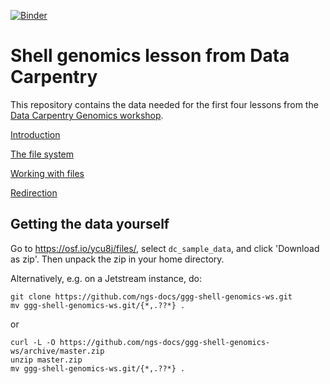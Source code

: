 [![Binder](https://mybinder.org/badge.svg)](https://mybinder.org/v2/gh/ngs-docs/ggg-shell-genomics-ws/master)

# Shell genomics lesson from Data Carpentry

This repository contains the data needed for the first four lessons
from the [Data Carpentry Genomics workshop](http://www.datacarpentry.org/shell-genomics/).

[Introduction](http://www.datacarpentry.org/shell-genomics/01-introduction/)

[The file system](http://www.datacarpentry.org/shell-genomics/02-the-filesystem/)

[Working with files](http://www.datacarpentry.org/shell-genomics/03-working-with-files/)

[Redirection](http://www.datacarpentry.org/shell-genomics/04-redirection/)

## Getting the data yourself

Go to https://osf.io/ycu8j/files/, select `dc_sample_data`, and click
'Download as zip'.  Then unpack the zip in your home directory.

Alternatively, e.g. on a Jetstream instance, do:

```
git clone https://github.com/ngs-docs/ggg-shell-genomics-ws.git
mv ggg-shell-genomics-ws.git/{*,.??*} .
```

or

```
curl -L -O https://github.com/ngs-docs/ggg-shell-genomics-ws/archive/master.zip
unzip master.zip
mv ggg-shell-genomics-ws.git/{*,.??*} .
```
